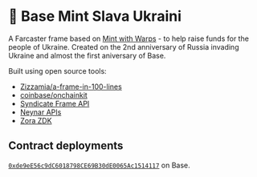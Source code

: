 # 🔵 Base Mint Slava Ukraini

A Farcaster frame based on [Mint with Warps](https://github.com/horsefacts/base-mint-with-warps?tab=readme-ov-file) - to help raise funds for the people of Ukraine. Created on the 2nd anniversary of Russia invading Ukraine and almost the first aniversary of Base.

Built using open source tools:

- [Zizzamia/a-frame-in-100-lines](https://github.com/Zizzamia/a-frame-in-100-lines)
- [coinbase/onchainkit](https://github.com/coinbase/onchainkit)
- [Syndicate Frame API](https://frame.syndicate.io/)
- [Neynar APIs](https://neynar.com/)
- [Zora ZDK](https://docs.zora.co/docs/zora-api/zdk#collection)

## Contract deployments

[`0xde9eE56c9dC6018798CE69B30dE0065Ac1514117`](https://basescan.org/address/0xde9eE56c9dC6018798CE69B30dE0065Ac1514117) on Base.
